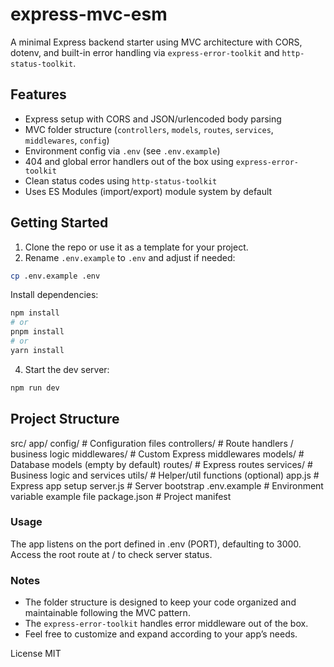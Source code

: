 # express-mvc-esm

A minimal Express backend starter using MVC architecture with CORS, dotenv, and built-in error handling via `express-error-toolkit` and `http-status-toolkit`.

## Features

- Express setup with CORS and JSON/urlencoded body parsing  
- MVC folder structure (`controllers`, `models`, `routes`, `services`, `middlewares`, `config`)  
- Environment config via `.env` (see `.env.example`)  
- 404 and global error handlers out of the box using `express-error-toolkit`  
- Clean status codes using `http-status-toolkit`
- Uses ES Modules (import/export) module system by default  

## Getting Started

1. Clone the repo or use it as a template for your project.  
2. Rename `.env.example` to `.env` and adjust if needed:

```bash
cp .env.example .env
```

Install dependencies:

```bash
npm install
# or
pnpm install
# or
yarn install
```

4. Start the dev server:

```bash
npm run dev
```

## Project Structure

src/
  app/
    config/         # Configuration files
    controllers/    # Route handlers / business logic
    middlewares/    # Custom Express middlewares
    models/         # Database models (empty by default)
    routes/         # Express routes
    services/       # Business logic and services
    utils/          # Helper/util functions (optional)
  app.js            # Express app setup
  server.js         # Server bootstrap
.env.example        # Environment variable example file
package.json        # Project manifest


### Usage

The app listens on the port defined in .env (PORT), defaulting to 3000.
Access the root route at / to check server status.


### Notes

- The folder structure is designed to keep your code organized and maintainable following the MVC pattern.   
- The `express-error-toolkit` handles error middleware out of the box.  
- Feel free to customize and expand according to your app’s needs.


License
MIT